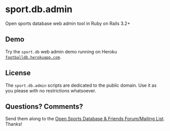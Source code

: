 # sport.db.admin

Open sports database web admin tool in Ruby on Rails 3.2+


## Demo

Try the `sport.db` web admin demo running
on Heroku [`footballdb.herokuapp.com`](http://footballdb.herokuapp.com).


## License

The `sport.db.admin` scripts are dedicated to the public domain.
Use it as you please with no restrictions whatsoever.

## Questions? Comments?

Send them along to the [Open Sports Database & Friends Forum/Mailing List](http://groups.google.com/group/opensport). Thanks!
